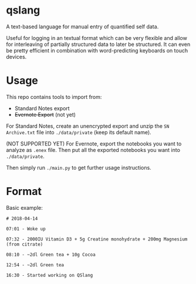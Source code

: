 qslang
======

A text-based language for manual entry of quantified self data.

Useful for logging in an textual format which can be very flexible and allow for interleaving of partially structured data to later be structured. It can even be pretty efficient in combination with word-predicting keyboards on touch devices.

Usage
=====

This repo contains tools to import from:

 - Standard Notes export
 - ~~Evernote Export~~ (not yet)

For Standard Notes, create an unencrypted export and unzip the `SN Archive.txt` file into `./data/private` (keep its default name). 

(NOT SUPPORTED YET) For Evernote, export the notebooks you want to analyze as `.enex` file. Then put all the exported notebooks you want into `./data/private`.

Then simply run `./main.py` to get further usage instructions.

Format
======

Basic example:

```
# 2018-04-14

07:01 - Woke up

07:32 - 2000IU Vitamin D3 + 5g Creatine monohydrate + 200mg Magnesium (from citrate)

08:10 - ~2dl Green tea + 10g Cocoa

12:54 - ~2dl Green tea

16:30 - Started working on QSlang
```
